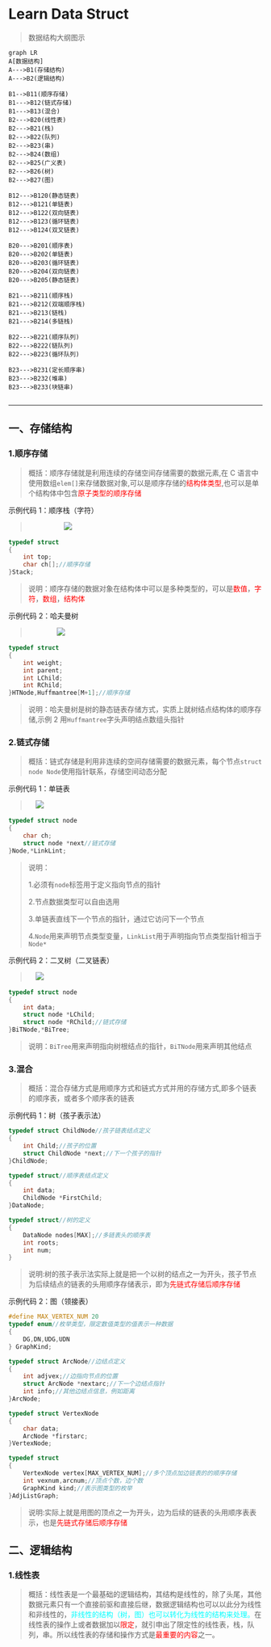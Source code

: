 # Learn Data Struct

> 数据结构大纲图示

```mermaid
graph LR
A[数据结构]
A--->B1(存储结构)
A--->B2(逻辑结构)

B1-->B11(顺序存储)
B1--->B12(链式存储)
B1--->B13(混合)
B2--->B20(线性表)
B2--->B21(栈)
B2--->B22(队列)
B2--->B23(串)
B2--->B24(数组)
B2--->B25(广义表)
B2--->B26(树)
B2--->B27(图)

B12--->B120(静态链表)
B12--->B121(单链表)
B12--->B122(双向链表)
B12--->B123(循环链表)
B12--->B124(双叉链表)

B20--->B201(顺序表)
B20--->B202(单链表)
B20--->B203(循环链表)
B20--->B204(双向链表)
B20--->B205(静态链表)

B21--->B211(顺序栈)
B21--->B212(双端顺序栈)
B21--->B213(链栈)
B21--->B214(多链栈)

B22--->B221(顺序队列)
B22--->B222(链队列)
B22--->B223(循环队列)

B23--->B231(定长顺序串)
B23--->B232(堆串)
B23--->B233(块链串)


```

---

[img1]: https://gitee.com/mumu176/picture/raw/master/stack.jpg
[img2]: https://gitee.com/mumu176/picture/raw/master/huffmantree.jpg
[img3]: https://gitee.com/mumu176/picture/raw/master/linklist.jpg
[img4]: https://gitee.com/mumu176/picture/raw/master/bitree.jpg



## 一、存储结构

### 1.顺序存储

> 概括：顺序存储就是利用连续的存储空间存储需要的数据元素,在 C 语言中使用数组`elem[]`来存储数据对象,可以是顺序存储的<font color="red">结构体类型</font>,也可以是单个结构体中包含<font color="red">原子类型的顺序存储</font>

示例代码 1：顺序栈（字符）

> &emsp;&emsp;&emsp;&emsp;&emsp;![][img1]

```c
typedef struct
{
    int top;
    char ch[];//顺序存储
}Stack;
```

> 说明：顺序存储的数据对象在结构体中可以是多种类型的，可以是<font color="red">数值</font>，<font color="red">字符</font>，<font color="red">数组</font>，<font color="red">结构体</font>

示例代码 2：哈夫曼树
>&emsp;&emsp;&emsp;&emsp;![][img2]
```c
typedef struct
{
    int weight;
    int parent;
    int LChild;
    int RChild;
}HTNode,Huffmantree[M+1];//顺序存储
```

> 说明：哈夫曼树是树的静态链表存储方式，实质上就树结点结构体的顺序存储,示例 2 用`Huffmantree`字头声明结点数组头指针

### 2.链式存储

> 概括：链式存储是利用非连续的空间存储需要的数据元素，每个节点`struct node Node`使用指针联系，存储空间动态分配

示例代码 1：单链表
>&emsp;![][img3]
```c
typedef struct node
{
    char ch;
    struct node *next//链式存储
}Node,*LinkLint;
```

> 说明：
> 
>  1.必须有`node`标签用于定义指向节点的指针 
> 
> 2.节点数据类型可以自由选用 
> 
> 3.单链表直线下一个节点的指针，通过它访问下一个节点 
> 
> 4.`Node`用来声明节点类型变量，`LinkList`用于声明指向节点类型指针相当于`Node*`

示例代码 2：二叉树（二叉链表）
>&emsp;![][img4]
```c
typedef struct node
{
    int data;
    struct node *LChild;
    struct node *RChild;//链式存储
}BiTNode,*BiTree;
```

> 说明：`BiTree`用来声明指向树根结点的指针，`BiTNode`用来声明其他结点

### 3.混合

> 概括：混合存储方式是用顺序方式和链式方式并用的存储方式,即多个链表的顺序表，或者多个顺序表的链表

示例代码 1：树（孩子表示法）

```c
typedef struct ChildNode//孩子链表结点定义
{
    int Child;//孩子的位置
    struct ChildNode *next;//下一个孩子的指针
}ChildNode;

typedef struct//顺序表结点定义
{
    int data;
    ChildNode *FirstChild;
}DataNode;

typedef struct//树的定义
{
    DataNode nodes[MAX];//多链表头的顺序表
    int roots;
    int num;
}

```

> 说明:树的孩子表示法实际上就是把一个以树的结点之一为开头，孩子节点为后续结点的链表的头用顺序存储表示，即为<font color="red">先链式存储后顺序存储</font>

示例代码 2：图（领接表）

```c
#define MAX_VERTEX_NUM 20
typedef enum//枚举类型，限定数值类型的值表示一种数据
{
    DG,DN,UDG,UDN
} GraphKind;

typedef struct ArcNode//边结点定义
{
    int adjvex;//边指向节点的位置
    struct ArcNode *nextarc;//下一个边结点指针
    int info;//其他边结点信息，例如距离
}ArcNode;

typedef struct VertexNode
{
    char data;
    ArcNode *firstarc;
}VertexNode;

typedef struct
{
    VertexNode vertex[MAX_VERTEX_NUM];//多个顶点加边链表的的顺序存储
    int vexnum,arcnum;//顶点个数，边个数
    GraphKind kind;//表示图类型的枚举
}AdjListGraph;
```

> 说明:实际上就是用图的顶点之一为开头，边为后续的链表的头用顺序表表示，也是<font color="red">先链式存储后顺序存储</font>


## 二、逻辑结构
### 1.线性表
>概括：线性表是一个最基础的逻辑结构，其结构是线性的，除了头尾，其他数据元素只有一个直接前驱和直接后继，数据逻辑结构也可以以此分为线性和非线性的，<font color="cyan">非线性的结构（树，图）也可以转化为线性的结构来处理。</font>在线性表的操作上或者数据加以<font color="red">限定</font>，就引申出了限定性的线性表，栈，队列，串。所以线性表的存储和操作方式是<font color="red">最重要的内容</font>之一。
